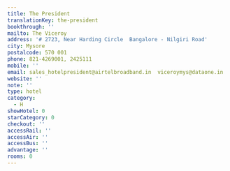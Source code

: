 ```yaml
---
title: The President
translationKey: the-president
bookthrough: ''
mailto: The Viceroy
address: '# 2723, Near Harding Circle  Bangalore - Nilgiri Road'
city: Mysore
postalcode: 570 001
phone: 821-4269001, 2425111
mobile: ''
email: sales_hotelpresident@airtelbroadband.in  viceroymys@dataone.in
website: ''
note: ''
type: hotel
category:
  - H
showHotel: 0
starCategory: 0
checkout: ''
accessRail: ''
accessAir: ''
accessBus: ''
advantage: ''
rooms: 0
---
```

